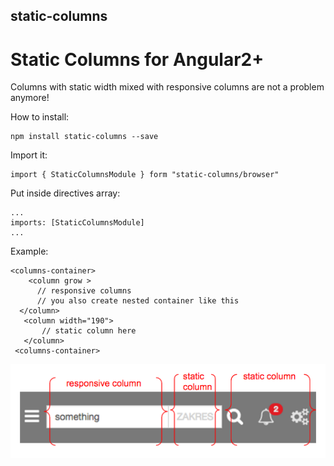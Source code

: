 ## static-columns

# Static Columns for Angular2+

Columns with static width mixed with responsive columns are 
not a problem anymore!

How to install:

    npm install static-columns --save


Import it:

    import { StaticColumnsModule } form "static-columns/browser"

Put inside directives array:

    ...
    imports: [StaticColumnsModule]
    ...

Example:
	

    <columns-container>
        <column grow >
    	  // responsive columns
          // you also create nested container like this
      </column>
       <column width="190">                        
           // static column here
       </column>
     <columns-container>

![Modules marked](screen.png)


